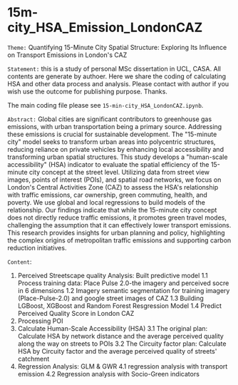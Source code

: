 # 15m-city_HSA_Emission_LondonCAZ

`Theme:` Quantifying 15-Minute City Spatial Structure: Exploring Its Influence on Transport Emissions in London's CAZ

`Statement:` this is a study of personal MSc dissertation in UCL, CASA. All contents are generate by authoer. Here we share the coding of calculating HSA and other data process and analysis. Please contact with author if you wish use the outcome for publishing purpose. Thanks.

The main coding file please see `15-min-city_HSA_LondonCAZ.ipynb`.

`Abstract:` Global cities are significant contributors to greenhouse gas emissions, with urban transportation being a primary source. Addressing these emissions is crucial for sustainable development. The "15-minute city" model seeks to transform urban areas into polycentric structures, reducing reliance on private vehicles by enhancing local accessibility and transforming urban spatial structures. This study develops a "human-scale accessibility" (HSA) indicator to evaluate the spatial efficiency of the 15-minute city concept at the street level. Utilizing data from street view images, points of interest (POIs), and spatial road networks, we focus on London's Central Activities Zone (CAZ) to assess the HSA's relationship with traffic emissions, car ownership, green commuting, health, and poverty. We use global and local regressions to build models of the relationship. Our findings indicate that while the 15-minute city concept does not directly reduce traffic emissions, it promotes green travel modes, challenging the assumption that it can effectively lower transport emissions. This research provides insights for urban planning and policy, highlighting the complex origins of metropolitan traffic emissions and supporting carbon reduction initiatives.

`Content`:
1. Perceived Streetscape quality Analysis: Built predictive model
   1.1 Process training data: Place Pulse 2.0-the imagery and perceived socre in 6 dimensions
   1.2 Imagery semantic segmentation for training imagery (Place-Pulse-2.0) and google street images of CAZ
   1.3 Building LGBoost, XGBoost and Random Forest Resgression Model
   1.4 Predict Perceived Quality Score in London CAZ
2. Processing POI
3. Calculate Human-Scale Accessibility (HSA)
   3.1 The original plan: Calculate HSA by network distance and the average perceived quality along the way on streets to POIs
   3.2 The Circuity factor plan: Calculate HSA by Circuity factor and the average perceived quality of streets' catchment
4. Regression Analysis: GLM & GWR
   4.1 regression analysis with transport emission
   4.2 Regression analysis with Socio-Green indicators
   
